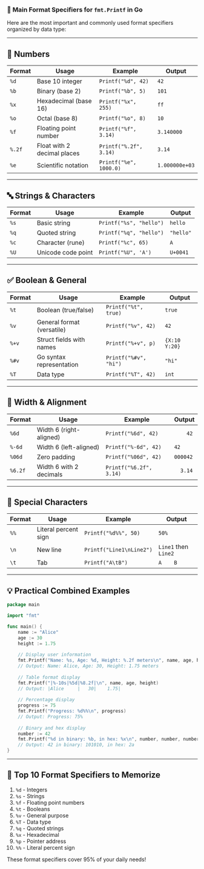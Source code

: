 ### 🎯 **Main Format Specifiers for `fmt.Printf` in Go**

Here are the most important and commonly used format specifiers organized by data type:

---

## 🔢 **Numbers**

| Format | Usage                        | Example                 | Output         |
|--------|------------------------------|-------------------------|----------------|
| `%d`   | Base 10 integer              | `Printf("%d", 42)`      | `42`           |
| `%b`   | Binary (base 2)              | `Printf("%b", 5)`       | `101`          |
| `%x`   | Hexadecimal (base 16)        | `Printf("%x", 255)`     | `ff`           |
| `%o`   | Octal (base 8)               | `Printf("%o", 8)`       | `10`           |
| `%f`   | Floating point number        | `Printf("%f", 3.14)`    | `3.140000`     |
| `%.2f` | Float with 2 decimal places  | `Printf("%.2f", 3.14)`  | `3.14`         |
| `%e`   | Scientific notation          | `Printf("%e", 1000.0)`  | `1.000000e+03` |

---

## 🔤 **Strings & Characters**

| Format | Usage                        | Example                     | Output       |
|--------|------------------------------|-----------------------------|--------------|
| `%s`   | Basic string                 | `Printf("%s", "hello")`     | `hello`      |
| `%q`   | Quoted string                | `Printf("%q", "hello")`     | `"hello"`    |
| `%c`   | Character (rune)             | `Printf("%c", 65)`          | `A`          |
| `%U`   | Unicode code point           | `Printf("%U", 'A')`         | `U+0041`     |

---

## ✅ **Boolean & General**

| Format | Usage                        | Example                 | Output     |
|--------|------------------------------|-------------------------|------------|
| `%t`   | Boolean (true/false)         | `Printf("%t", true)`    | `true`     |
| `%v`   | General format (versatile)   | `Printf("%v", 42)`      | `42`       |
| `%+v`  | Struct fields with names     | `Printf("%+v", p)`      | `{X:10 Y:20}` |
| `%#v`  | Go syntax representation     | `Printf("%#v", "hi")`   | `"hi"`     |
| `%T`   | Data type                    | `Printf("%T", 42)`      | `int`      |

---

## 📏 **Width & Alignment**

| Format | Usage                        | Example                 | Output     |
|--------|------------------------------|-------------------------|------------|
| `%6d`  | Width 6 (right-aligned)      | `Printf("%6d", 42)`     | `    42`   |
| `%-6d` | Width 6 (left-aligned)       | `Printf("%-6d", 42)`    | `42    `   |
| `%06d` | Zero padding                 | `Printf("%06d", 42)`    | `000042`   |
| `%6.2f`| Width 6 with 2 decimals      | `Printf("%6.2f", 3.14)` | `  3.14`   |

---

## 🎪 **Special Characters**

| Format | Usage                        | Example                 | Output     |
|--------|------------------------------|-------------------------|------------|
| `%%`   | Literal percent sign         | `Printf("%d%%", 50)`    | `50%`      |
| `\n`   | New line                     | `Printf("Line1\nLine2")`| `Line1` then `Line2` |
| `\t`   | Tab                          | `Printf("A\tB")`        | `A    B`   |

---

## 💡 **Practical Combined Examples**

```go
package main

import "fmt"

func main() {
    name := "Alice"
    age := 30
    height := 1.75
    
    // Display user information
    fmt.Printf("Name: %s, Age: %d, Height: %.2f meters\n", name, age, height)
    // Output: Name: Alice, Age: 30, Height: 1.75 meters
    
    // Table format display
    fmt.Printf("|%-10s|%5d|%8.2f|\n", name, age, height)
    // Output: |Alice     |   30|    1.75|
    
    // Percentage display
    progress := 75
    fmt.Printf("Progress: %d%%\n", progress)
    // Output: Progress: 75%
    
    // Binary and hex display
    number := 42
    fmt.Printf("%d in binary: %b, in hex: %x\n", number, number, number)
    // Output: 42 in binary: 101010, in hex: 2a
}
```

---

## 🚀 **Top 10 Format Specifiers to Memorize**

1. `%d` - Integers
2. `%s` - Strings
3. `%f` - Floating point numbers
4. `%t` - Booleans
5. `%v` - General purpose
6. `%T` - Data type
7. `%q` - Quoted strings
8. `%x` - Hexadecimal
9. `%p` - Pointer address
10. `%%` - Literal percent sign

These format specifiers cover 95% of your daily needs!
